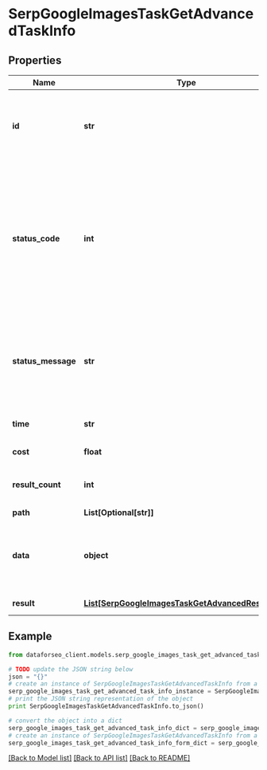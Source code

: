 # SerpGoogleImagesTaskGetAdvancedTaskInfo


## Properties

Name | Type | Description | Notes
------------ | ------------- | ------------- | -------------
**id** | **str** | task identifier unique task identifier in our system in the UUID format | [optional] 
**status_code** | **int** | status code of the task generated by DataForSEO, can be within the following range: 10000-60000 you can find the full list of the response codes here | [optional] 
**status_message** | **str** | informational message of the task you can find the full list of general informational messages here | [optional] 
**time** | **str** | execution time, seconds | [optional] 
**cost** | **float** | total tasks cost, USD | [optional] 
**result_count** | **int** | number of elements in the result array | [optional] 
**path** | **List[Optional[str]]** | URL path | [optional] 
**data** | **object** | contains the same parameters that you specified in the POST request | [optional] 
**result** | [**List[SerpGoogleImagesTaskGetAdvancedResultInfo]**](SerpGoogleImagesTaskGetAdvancedResultInfo.md) | array of results | [optional] 

## Example

```python
from dataforseo_client.models.serp_google_images_task_get_advanced_task_info import SerpGoogleImagesTaskGetAdvancedTaskInfo

# TODO update the JSON string below
json = "{}"
# create an instance of SerpGoogleImagesTaskGetAdvancedTaskInfo from a JSON string
serp_google_images_task_get_advanced_task_info_instance = SerpGoogleImagesTaskGetAdvancedTaskInfo.from_json(json)
# print the JSON string representation of the object
print SerpGoogleImagesTaskGetAdvancedTaskInfo.to_json()

# convert the object into a dict
serp_google_images_task_get_advanced_task_info_dict = serp_google_images_task_get_advanced_task_info_instance.to_dict()
# create an instance of SerpGoogleImagesTaskGetAdvancedTaskInfo from a dict
serp_google_images_task_get_advanced_task_info_form_dict = serp_google_images_task_get_advanced_task_info.from_dict(serp_google_images_task_get_advanced_task_info_dict)
```
[[Back to Model list]](../README.md#documentation-for-models) [[Back to API list]](../README.md#documentation-for-api-endpoints) [[Back to README]](../README.md)



